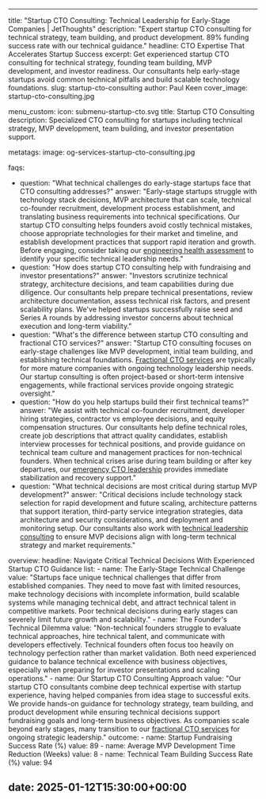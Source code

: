 ---

title: "Startup CTO Consulting: Technical Leadership for Early-Stage Companies | JetThoughts"
description: "Expert startup CTO consulting for technical strategy, team building, and product development. 89% funding success rate with our technical guidance."
headline: CTO Expertise That Accelerates Startup Success
excerpt: Get experienced startup CTO consulting for technical strategy, founding team building, MVP development, and investor readiness. Our consultants help early-stage startups avoid common technical pitfalls and build scalable technology foundations.
slug: startup-cto-consulting
author: Paul Keen
cover_image: startup-cto-consulting.jpg

menu_custom:
  icon: submenu-startup-cto.svg
  title: Startup CTO Consulting
  description: Specialized CTO consulting for startups including technical strategy, MVP development, team building, and investor presentation support.

metatags:
  image: og-services-startup-cto-consulting.jpg

faqs:
  - question: "What technical challenges do early-stage startups face that CTO consulting addresses?"
    answer: "Early-stage startups struggle with technology stack decisions, MVP architecture that can scale, technical co-founder recruitment, development process establishment, and translating business requirements into technical specifications. Our startup CTO consulting helps founders avoid costly technical mistakes, choose appropriate technologies for their market and timeline, and establish development practices that support rapid iteration and growth. Before engaging, consider taking our [engineering health assessment](/tools/engineering-health-assessment/) to identify your specific technical leadership needs."
  - question: "How does startup CTO consulting help with fundraising and investor presentations?"
    answer: "Investors scrutinize technical strategy, architecture decisions, and team capabilities during due diligence. Our consultants help prepare technical presentations, review architecture documentation, assess technical risk factors, and present scalability plans. We've helped startups successfully raise seed and Series A rounds by addressing investor concerns about technical execution and long-term viability."
  - question: "What's the difference between startup CTO consulting and fractional CTO services?"
    answer: "Startup CTO consulting focuses on early-stage challenges like MVP development, initial team building, and establishing technical foundations. [Fractional CTO services](/services/fractional-cto-services/) are typically for more mature companies with ongoing technology leadership needs. Our startup consulting is often project-based or short-term intensive engagements, while fractional services provide ongoing strategic oversight."
  - question: "How do you help startups build their first technical teams?"
    answer: "We assist with technical co-founder recruitment, developer hiring strategies, contractor vs employee decisions, and equity compensation structures. Our consultants help define technical roles, create job descriptions that attract quality candidates, establish interview processes for technical positions, and provide guidance on technical team culture and management practices for non-technical founders. When technical crises arise during team building or after key departures, our [emergency CTO leadership](/services/emergency-cto-leadership/) provides immediate stabilization and recovery support."
  - question: "What technical decisions are most critical during startup MVP development?"
    answer: "Critical decisions include technology stack selection for rapid development and future scaling, architecture patterns that support iteration, third-party service integration strategies, data architecture and security considerations, and deployment and monitoring setup. Our consultants also work with [technical leadership consulting](/services/technical-leadership-consulting/) to ensure MVP decisions align with long-term technical strategy and market requirements."

overview:
  headline: Navigate Critical Technical Decisions With Experienced Startup CTO Guidance
  list:
    - name: The Early-Stage Technical Challenge
      value: "Startups face unique technical challenges that differ from established companies. They need to move fast with limited resources, make technology decisions with incomplete information, build scalable systems while managing technical debt, and attract technical talent in competitive markets. Poor technical decisions during early stages can severely limit future growth and scalability."
    - name: The Founder's Technical Dilemma
      value: "Non-technical founders struggle to evaluate technical approaches, hire technical talent, and communicate with developers effectively. Technical founders often focus too heavily on technology perfection rather than market validation. Both need experienced guidance to balance technical excellence with business objectives, especially when preparing for investor presentations and scaling operations."
    - name: Our Startup CTO Consulting Approach
      value: "Our startup CTO consultants combine deep technical expertise with startup experience, having helped companies from idea stage to successful exits. We provide hands-on guidance for technology strategy, team building, and product development while ensuring technical decisions support fundraising goals and long-term business objectives. As companies scale beyond early stages, many transition to our [fractional CTO services](/services/fractional-cto-services/) for ongoing strategic leadership."
  outcome:
    - name: Startup Fundraising Success Rate (%)
      value: 89
    - name: Average MVP Development Time Reduction (Weeks)
      value: 8
    - name: Technical Team Building Success Rate (%)
      value: 94

date: 2025-01-12T15:30:00+00:00
---